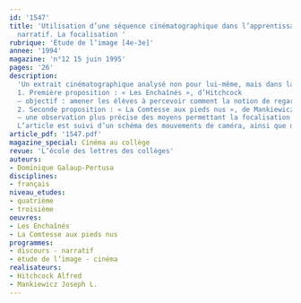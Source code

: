 ```yaml
---
id: '1547'
title: 'Utilisation d’une séquence cinématographique dans l’apprentissage d’un paramètre
  narratif. La focalisation '
rubrique: 'Étude de l’image [4e-3e]'
annee: '1994'
magazine: 'n°12 15 juin 1995'
pages: '26'
description: 
  'Un extrait cinématographique analysé non pour lui-même, mais dans la perspective d’un transfert dans le texte littéraire…
  1. Première proposition : « Les Enchaînés », d’Hitchcock
  – objectif : amener les élèves à percevoir comment la notion de regard peut infléchir le récit
  2. Seconde proposition : « La Comtesse aux pieds nus », de Mankiewicz
  – une observation plus précise des moyens permettant la focalisation narrative à l’image
  L’article est suivi d’un schéma des mouvements de caméra, ainsi que de plusieurs extraits de textes et story-board en annexes.'
article_pdf: '1547.pdf'
magazine_special: Cinéma au collège
revue: 'L’école des lettres des collèges'
auteurs:
- Dominique Galaup-Pertusa
disciplines:
- français
niveau_etudes:
- quatrième
- troisième
oeuvres:
- Les Enchaînés
- La Comtesse aux pieds nus
programmes:
- discours - narratif
- étude de l’image - cinéma
realisateurs:
- Hitchcock Alfred
- Mankiewicz Joseph L.
---
```

